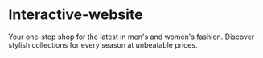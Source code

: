 # Interactive-website
Your one-stop shop for the latest in men's and women's fashion. Discover stylish collections for every season at unbeatable prices.
